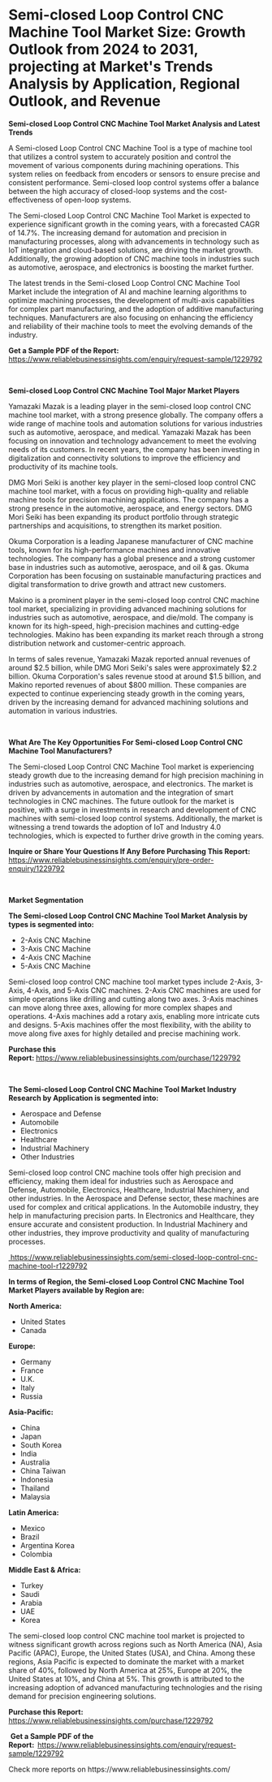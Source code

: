 <p><h1>Semi-closed Loop Control CNC Machine Tool Market Size: Growth Outlook from 2024 to 2031, projecting at Market's Trends Analysis by Application, Regional Outlook, and Revenue</h1></p><p><strong>Semi-closed Loop Control CNC Machine Tool Market Analysis and Latest Trends</strong></p>
<p><p>A Semi-closed Loop Control CNC Machine Tool is a type of machine tool that utilizes a control system to accurately position and control the movement of various components during machining operations. This system relies on feedback from encoders or sensors to ensure precise and consistent performance. Semi-closed loop control systems offer a balance between the high accuracy of closed-loop systems and the cost-effectiveness of open-loop systems.</p><p>The Semi-closed Loop Control CNC Machine Tool Market is expected to experience significant growth in the coming years, with a forecasted CAGR of 14.7%. The increasing demand for automation and precision in manufacturing processes, along with advancements in technology such as IoT integration and cloud-based solutions, are driving the market growth. Additionally, the growing adoption of CNC machine tools in industries such as automotive, aerospace, and electronics is boosting the market further.</p><p>The latest trends in the Semi-closed Loop Control CNC Machine Tool Market include the integration of AI and machine learning algorithms to optimize machining processes, the development of multi-axis capabilities for complex part manufacturing, and the adoption of additive manufacturing techniques. Manufacturers are also focusing on enhancing the efficiency and reliability of their machine tools to meet the evolving demands of the industry.</p></p>
<p><strong>Get a Sample PDF of the Report:&nbsp;</strong> <a href="https://www.reliablebusinessinsights.com/enquiry/request-sample/1229792">https://www.reliablebusinessinsights.com/enquiry/request-sample/1229792</a></p>
<p>&nbsp;</p>
<p><strong>Semi-closed Loop Control CNC Machine Tool Major Market Players</strong></p>
<p><p>Yamazaki Mazak is a leading player in the semi-closed loop control CNC machine tool market, with a strong presence globally. The company offers a wide range of machine tools and automation solutions for various industries such as automotive, aerospace, and medical. Yamazaki Mazak has been focusing on innovation and technology advancement to meet the evolving needs of its customers. In recent years, the company has been investing in digitalization and connectivity solutions to improve the efficiency and productivity of its machine tools.</p><p>DMG Mori Seiki is another key player in the semi-closed loop control CNC machine tool market, with a focus on providing high-quality and reliable machine tools for precision machining applications. The company has a strong presence in the automotive, aerospace, and energy sectors. DMG Mori Seiki has been expanding its product portfolio through strategic partnerships and acquisitions, to strengthen its market position.</p><p>Okuma Corporation is a leading Japanese manufacturer of CNC machine tools, known for its high-performance machines and innovative technologies. The company has a global presence and a strong customer base in industries such as automotive, aerospace, and oil & gas. Okuma Corporation has been focusing on sustainable manufacturing practices and digital transformation to drive growth and attract new customers.</p><p>Makino is a prominent player in the semi-closed loop control CNC machine tool market, specializing in providing advanced machining solutions for industries such as automotive, aerospace, and die/mold. The company is known for its high-speed, high-precision machines and cutting-edge technologies. Makino has been expanding its market reach through a strong distribution network and customer-centric approach.</p><p>In terms of sales revenue, Yamazaki Mazak reported annual revenues of around $2.5 billion, while DMG Mori Seiki's sales were approximately $2.2 billion. Okuma Corporation's sales revenue stood at around $1.5 billion, and Makino reported revenues of about $800 million. These companies are expected to continue experiencing steady growth in the coming years, driven by the increasing demand for advanced machining solutions and automation in various industries.</p></p>
<p>&nbsp;</p>
<p><strong>What Are The Key Opportunities For Semi-closed Loop Control CNC Machine Tool Manufacturers?</strong></p>
<p><p>The Semi-closed Loop Control CNC Machine Tool market is experiencing steady growth due to the increasing demand for high precision machining in industries such as automotive, aerospace, and electronics. The market is driven by advancements in automation and the integration of smart technologies in CNC machines. The future outlook for the market is positive, with a surge in investments in research and development of CNC machines with semi-closed loop control systems. Additionally, the market is witnessing a trend towards the adoption of IoT and Industry 4.0 technologies, which is expected to further drive growth in the coming years.</p></p>
<p><strong>Inquire or Share Your Questions If Any Before Purchasing This Report:</strong> <a href="https://www.reliablebusinessinsights.com/enquiry/pre-order-enquiry/1229792">https://www.reliablebusinessinsights.com/enquiry/pre-order-enquiry/1229792</a></p>
<p>&nbsp;</p>
<p><strong>Market Segmentation</strong></p>
<p><strong>The Semi-closed Loop Control CNC Machine Tool Market Analysis by types is segmented into:</strong></p>
<p><ul><li>2-Axis CNC Machine</li><li>3-Axis CNC Machine</li><li>4-Axis CNC Machine</li><li>5-Axis CNC Machine</li></ul></p>
<p><p>Semi-closed loop control CNC machine tool market types include 2-Axis, 3-Axis, 4-Axis, and 5-Axis CNC machines. 2-Axis CNC machines are used for simple operations like drilling and cutting along two axes. 3-Axis machines can move along three axes, allowing for more complex shapes and operations. 4-Axis machines add a rotary axis, enabling more intricate cuts and designs. 5-Axis machines offer the most flexibility, with the ability to move along five axes for highly detailed and precise machining work.</p></p>
<p><strong>Purchase this Report:&nbsp;</strong><a href="https://www.reliablebusinessinsights.com/purchase/1229792">https://www.reliablebusinessinsights.com/purchase/1229792</a></p>
<p>&nbsp;</p>
<p><strong>The Semi-closed Loop Control CNC Machine Tool Market Industry Research by Application is segmented into:</strong></p>
<p><ul><li>Aerospace and Defense</li><li>Automobile</li><li>Electronics</li><li>Healthcare</li><li>Industrial Machinery</li><li>Other Industries</li></ul></p>
<p><p>Semi-closed loop control CNC machine tools offer high precision and efficiency, making them ideal for industries such as Aerospace and Defense, Automobile, Electronics, Healthcare, Industrial Machinery, and other industries. In the Aerospace and Defense sector, these machines are used for complex and critical applications. In the Automobile industry, they help in manufacturing precision parts. In Electronics and Healthcare, they ensure accurate and consistent production. In Industrial Machinery and other industries, they improve productivity and quality of manufacturing processes.</p></p>
<p><a href="https://www.reliablebusinessinsights.com/semi-closed-loop-control-cnc-machine-tool-r1229792">&nbsp;https://www.reliablebusinessinsights.com/semi-closed-loop-control-cnc-machine-tool-r1229792</a></p>
<p><strong>In terms of Region, the Semi-closed Loop Control CNC Machine Tool Market Players available by Region are:</strong></p>
<p>
    <p> <strong> North America: </strong>
        <ul>
            <li>United States</li>
            <li>Canada</li>
        </ul>
        </p> 
    <p> <strong> Europe: </strong>
        <ul>
            <li>Germany</li>
            <li>France</li>
            <li>U.K.</li>
            <li>Italy</li>
            <li>Russia</li>
        </ul>
        </p> 
    <p> <strong> Asia-Pacific: </strong>
        <ul>
            <li>China</li>
            <li>Japan</li>
            <li>South Korea</li>
            <li>India</li>
            <li>Australia</li>
            <li>China Taiwan</li>
            <li>Indonesia</li>
            <li>Thailand</li>
            <li>Malaysia</li>
        </ul>
        </p> 
    <p> <strong> Latin America: </strong>
        <ul>
            <li>Mexico</li>
            <li>Brazil</li>
            <li>Argentina Korea</li>
            <li>Colombia</li>
        </ul>
        </p> 
    <p> <strong> Middle East & Africa: </strong>
        <ul>
            <li>Turkey</li>
            <li>Saudi</li>
            <li>Arabia</li>
            <li>UAE</li>
            <li>Korea</li>
        </ul>
    </p>
    </p>
<p><p>The semi-closed loop control CNC machine tool market is projected to witness significant growth across regions such as North America (NA), Asia Pacific (APAC), Europe, the United States (USA), and China. Among these regions, Asia Pacific is expected to dominate the market with a market share of 40%, followed by North America at 25%, Europe at 20%, the United States at 10%, and China at 5%. This growth is attributed to the increasing adoption of advanced manufacturing technologies and the rising demand for precision engineering solutions.</p></p>
<p><strong>Purchase this Report: </strong><a href="https://www.reliablebusinessinsights.com/purchase/1229792">https://www.reliablebusinessinsights.com/purchase/1229792</a></p>
<p>&nbsp;<strong>Get a Sample PDF of the Report:&nbsp;&nbsp;</strong><a href="https://www.reliablebusinessinsights.com/enquiry/request-sample/1229792">https://www.reliablebusinessinsights.com/enquiry/request-sample/1229792</a></p>
<p><strong></strong></p>
<p>Check more reports on https://www.reliablebusinessinsights.com/</p>